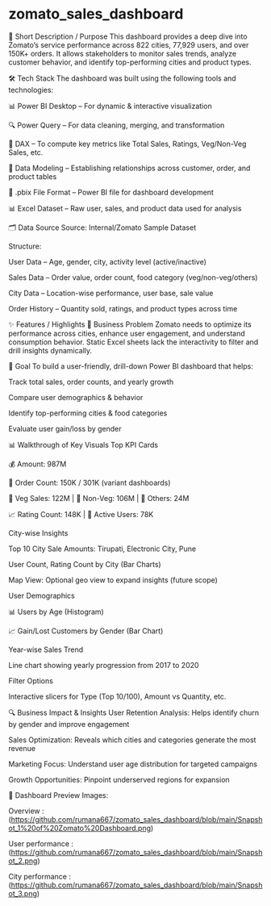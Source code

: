 # zomato_sales_dashboard

📌 Short Description / Purpose
This dashboard provides a deep dive into Zomato’s service performance across 822 cities, 77,929 users, and over 150K+ orders. It allows stakeholders to monitor sales trends, analyze customer behavior, and identify top-performing cities and product types.

🛠 Tech Stack
The dashboard was built using the following tools and technologies:

📊 Power BI Desktop – For dynamic & interactive visualization

🔍 Power Query – For data cleaning, merging, and transformation

🧠 DAX – To compute key metrics like Total Sales, Ratings, Veg/Non-Veg Sales, etc.

📁 Data Modeling – Establishing relationships across customer, order, and product tables

📝 .pbix File Format – Power BI file for dashboard development

📊 Excel Dataset – Raw user, sales, and product data used for analysis

🗂️ Data Source
Source: Internal/Zomato Sample Dataset

Structure:

User Data – Age, gender, city, activity level (active/inactive)

Sales Data – Order value, order count, food category (veg/non-veg/others)

City Data – Location-wise performance, user base, sale value

Order History – Quantity sold, ratings, and product types across time

✨ Features / Highlights
💼 Business Problem
Zomato needs to optimize its performance across cities, enhance user engagement, and understand consumption behavior. Static Excel sheets lack the interactivity to filter and drill insights dynamically.

🎯 Goal
To build a user-friendly, drill-down Power BI dashboard that helps:

Track total sales, order counts, and yearly growth

Compare user demographics & behavior

Identify top-performing cities & food categories

Evaluate user gain/loss by gender

📊 Walkthrough of Key Visuals
Top KPI Cards

💰 Amount: 987M

🛒 Order Count: 150K / 301K (variant dashboards)

🍱 Veg Sales: 122M | 🍗 Non-Veg: 106M | 🍔 Others: 24M

📈 Rating Count: 148K | 👤 Active Users: 78K

City-wise Insights

Top 10 City Sale Amounts: Tirupati, Electronic City, Pune

User Count, Rating Count by City (Bar Charts)

Map View: Optional geo view to expand insights (future scope)

User Demographics

📊 Users by Age (Histogram)

📈 Gain/Lost Customers by Gender (Bar Chart)

Year-wise Sales Trend

Line chart showing yearly progression from 2017 to 2020

Filter Options

Interactive slicers for Type (Top 10/100), Amount vs Quantity, etc.

🔍 Business Impact & Insights
User Retention Analysis: Helps identify churn by gender and improve engagement

Sales Optimization: Reveals which cities and categories generate the most revenue

Marketing Focus: Understand user age distribution for targeted campaigns

Growth Opportunities: Pinpoint underserved regions for expansion

📁 Dashboard Preview Images:

Overview : (https://github.com/rumana667/zomato_sales_dashboard/blob/main/Snapshot_1%20of%20Zomato%20Dashboard.png)

User performance : (https://github.com/rumana667/zomato_sales_dashboard/blob/main/Snapshot_2.png)

City performance : (https://github.com/rumana667/zomato_sales_dashboard/blob/main/Snapshot_3.png)

